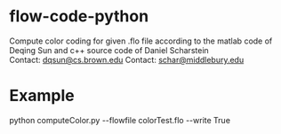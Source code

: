 # flow-code-python

Compute color coding for given .flo file according to the matlab code of Deqing Sun and c++ source code of Daniel Scharstein  
Contact: dqsun@cs.brown.edu
Contact: schar@middlebury.edu

# Example

python computeColor.py --flowfile colorTest.flo --write True

